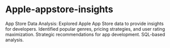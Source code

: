 # Apple-appstore-insights
App Store Data Analysis: Explored Apple App Store data to provide insights for developers. Identified popular genres, pricing strategies, and user rating maximization. Strategic recommendations for app development. SQL-based analysis. 
